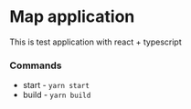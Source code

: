 # Map application

This is test application with react + typescript

### Commands

- start - `yarn start`
- build - `yarn build`

